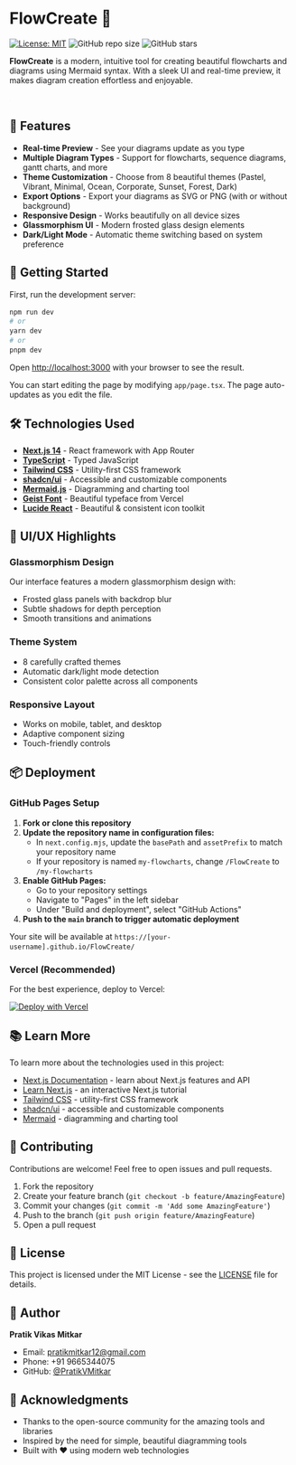 # FlowCreate 🌊

[![License: MIT](https://img.shields.io/badge/License-MIT-yellow.svg)](https://opensource.org/licenses/MIT)
![GitHub repo size](https://img.shields.io/github/repo-size/PratikVMitkar/FlowCreate)
![GitHub stars](https://img.shields.io/github/stars/PratikVMitkar/FlowCreate?style=social)

**FlowCreate** is a modern, intuitive tool for creating beautiful flowcharts and diagrams using Mermaid syntax. With a sleek UI and real-time preview, it makes diagram creation effortless and enjoyable.

![FlowCreate Interface](public/placeholder.jpg)

## 🌟 Features

- **Real-time Preview** - See your diagrams update as you type
- **Multiple Diagram Types** - Support for flowcharts, sequence diagrams, gantt charts, and more
- **Theme Customization** - Choose from 8 beautiful themes (Pastel, Vibrant, Minimal, Ocean, Corporate, Sunset, Forest, Dark)
- **Export Options** - Export your diagrams as SVG or PNG (with or without background)
- **Responsive Design** - Works beautifully on all device sizes
- **Glassmorphism UI** - Modern frosted glass design elements
- **Dark/Light Mode** - Automatic theme switching based on system preference

## 🚀 Getting Started

First, run the development server:

```bash
npm run dev
# or
yarn dev
# or
pnpm dev
```

Open [http://localhost:3000](http://localhost:3000) with your browser to see the result.

You can start editing the page by modifying `app/page.tsx`. The page auto-updates as you edit the file.

## 🛠️ Technologies Used

- **[Next.js 14](https://nextjs.org/)** - React framework with App Router
- **[TypeScript](https://www.typescriptlang.org/)** - Typed JavaScript
- **[Tailwind CSS](https://tailwindcss.com/)** - Utility-first CSS framework
- **[shadcn/ui](https://ui.shadcn.com/)** - Accessible and customizable components
- **[Mermaid.js](https://mermaid.js.org/)** - Diagramming and charting tool
- **[Geist Font](https://vercel.com/font)** - Beautiful typeface from Vercel
- **[Lucide React](https://lucide.dev/)** - Beautiful & consistent icon toolkit

## 🎨 UI/UX Highlights

### Glassmorphism Design
Our interface features a modern glassmorphism design with:
- Frosted glass panels with backdrop blur
- Subtle shadows for depth perception
- Smooth transitions and animations

### Theme System
- 8 carefully crafted themes
- Automatic dark/light mode detection
- Consistent color palette across all components

### Responsive Layout
- Works on mobile, tablet, and desktop
- Adaptive component sizing
- Touch-friendly controls

## 📦 Deployment

### GitHub Pages Setup

1. **Fork or clone this repository**
2. **Update the repository name in configuration files:**
   - In `next.config.mjs`, update the `basePath` and `assetPrefix` to match your repository name
   - If your repository is named `my-flowcharts`, change `/FlowCreate` to `/my-flowcharts`
3. **Enable GitHub Pages:**
   - Go to your repository settings
   - Navigate to "Pages" in the left sidebar
   - Under "Build and deployment", select "GitHub Actions"
4. **Push to the `main` branch to trigger automatic deployment**

Your site will be available at `https://[your-username].github.io/FlowCreate/`

### Vercel (Recommended)
For the best experience, deploy to Vercel:

[![Deploy with Vercel](https://vercel.com/button)](https://vercel.com/new/clone?repository-url=https%3A%2F%2Fgithub.com%2FPratikVMitkar%2FFlowCreate)

## 📚 Learn More

To learn more about the technologies used in this project:

- [Next.js Documentation](https://nextjs.org/docs) - learn about Next.js features and API
- [Learn Next.js](https://nextjs.org/learn) - an interactive Next.js tutorial
- [Tailwind CSS](https://tailwindcss.com/) - utility-first CSS framework
- [shadcn/ui](https://ui.shadcn.com/) - accessible and customizable components
- [Mermaid](https://mermaid.js.org/) - diagramming and charting tool

## 🤝 Contributing

Contributions are welcome! Feel free to open issues and pull requests.

1. Fork the repository
2. Create your feature branch (`git checkout -b feature/AmazingFeature`)
3. Commit your changes (`git commit -m 'Add some AmazingFeature'`)
4. Push to the branch (`git push origin feature/AmazingFeature`)
5. Open a pull request

## 📄 License

This project is licensed under the MIT License - see the [LICENSE](LICENSE) file for details.

## 👤 Author

**Pratik Vikas Mitkar**
- Email: [pratikmitkar12@gmail.com](mailto:pratikmitkar12@gmail.com)
- Phone: +91 9665344075
- GitHub: [@PratikVMitkar](https://github.com/PratikVMitkar)

## 🙏 Acknowledgments

- Thanks to the open-source community for the amazing tools and libraries
- Inspired by the need for simple, beautiful diagramming tools
- Built with ❤️ using modern web technologies